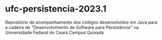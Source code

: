 # ufc-persistencia-2023.1
 Repositório de acompanhamento dos códigos desenvolvidos em Java para a cadeira de "Desenvolvimento de Software para Persistência" na Universidade Fedaral do Ceará Campus Quixadá
